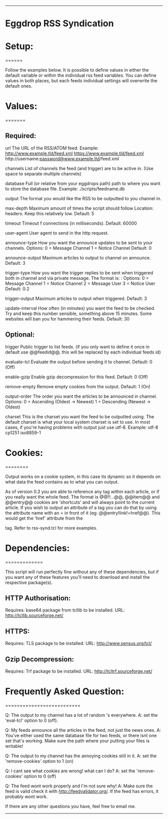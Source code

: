 --------------------------------------------------------------------------------
# Eggdrop RSS Syndication

# Setup:
======

 Follow the examples below. It is possible to define values in either the
  default variable or within the individual rss feed variables. You can define
  values in both places, but each feeds individual settings will overwrite the
  default ones.

# Values:
=======

 Required:
 ---------
  url              The URL of the RSS/ATOM feed.
                   Example: http://www.example.tld/feed.xml
                            https://www.example.tld/feed.xml
                            http://username:password@www.example.tld/feed.xml

  channels         List of channels the feed (and trigger) are to be active in.
                    (Use space to separate multiple channels)

  database         Full (or relative from your eggdrops path) path to where you
                    want to store the database file.
                   Example: ./scripts/feedname.db

  output           The format you would like the RSS to be outputted to you
                    channel in.

  max-depth        Maximum amount of times the script should follow Location:
                    headers. Keep this relatively low.
                   Default: 5

  timeout          Timeout f connections (in milliseconds).
                   Default: 60000

  user-agent       User agent to send in the http request.

  announce-type    How you want the announce updates to be sent to your
                    channels.
                    Options:
                     0 = Message Channel
                     1 = Notice Channel
                   Default: 0

  announce-output  Maximum articles to output to channel on announce.
                   Default: 3

  trigger-type     How you want the trigger replies to be sent when triggered
                    both in channel and via private message.
                    The format is: <channel>:<privmsg>
                    Options:
                     0 = Message Channel
                     1 = Notice Channel
                     2 = Message User
                     3 = Notice User
                   Default: 0:2

  trigger-output   Maximum articles to output when triggered.
                   Default: 3

  update-interval  How often (in minutes) you want the feed to be checked. Try
                    and keep this number sensible, something above 15 minutes.
                    Some websites will ban you for hammering their feeds.
                   Default: 30

 Optional:
 ---------
  trigger          Public trigger to list feeds. (if you only want to define it
                    once in default use @@feedid@@, this will be replaced by
                    each individual feeds id)

  evaluate-tcl     Evaluate the output before sending it to channel.
                   Default: 0 (Off)

  enable-gzip      Enable gzip decompression for this feed.
                   Default: 0 (Off)

  remove-empty     Remove empty cookies from the output.
                   Default: 1 (On)

  output-order     The order you want the articles to be announced in channel.
                   Options:
                    0 = Ascending (Oldest -> Newest)
                    1 = Descending (Newest -> Oldest)

  charset          This is the charset you want the feed to be outputted using.
                    The default charset is what your local system charset is set
                    to use. In most cases, if you're having problems with output
                    just use utf-8.
                   Example: utf-8
                            cp1251
                            iso8859-1

# Cookies:
========

  Output works on a cookie system, in this case its dynamic so it depends on
   what data the feed contains as to what you can output.

  As of version 0.3 you are able to reference any tag within each article, or
   if you really want the whole feed. The format is @@<tag>!<subtag>!...@@,
   @@item@@ and @@entry@@ cookies are 'shortcuts' and will always point to the
   current article. If you wish to output an attribute of a tag you can do that
   by using the attribute name with an = in front of it
   (eg: @@entry!link!=href@@). This would get the 'href' attribute from the
   <link> tag. Refer to rss-synd.tcl for more examples.

# Dependencies:
=============

 This script will run perfectly fine without any of these dependencies, but
  if you want any of these features you'll need to download and install the
  respective package(s).

 HTTP Authorisation:
 -------------------
  Requires: base64 package from tcllib to be installed.
  URL: http://tcllib.sourceforge.net/

 HTTPS:
 ------
  Requires: TLS package to be installed.
  URL: http://www.sensus.org/tcl/

 Gzip Decompression:
 -------------------
  Requires: Trf package to be installed.
  URL: http://tcltrf.sourceforge.net/

# Frequently Asked Question:
==========================

 Q: The output to my channel has a lot of random \'s everywhere.
 A: set the 'eval-tcl' option to 0 (off).

 Q: My feeds announce all the articles in the feed, not just the news ones.
 A: You've either used the same database file for two feeds, or there isnt one
     set that's working. Make sure the path where your putting your files is
     writable!

 Q: The output to my channel has the annoying cookies still in it.
 A: set the 'remove-cookies' option to 1 (on)

 Q: I cant see what cookies are wrong! what can I do?
 A: set the 'remove-cookies' option to 0 (off)

 Q: The feed wont work properly and I'm not sure why!
 A: Make sure the feed is valid check it with http://feedvalidator.org/. If the
     feed has errors, it probably wont work.

 If there are any other questions you have, feel free to email me.

--------------------------------------------------------------------------------
